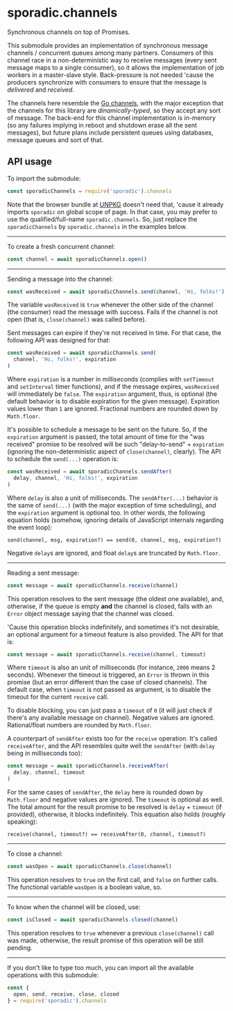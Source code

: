 # sporadic.channels

Synchronous channels on top of Promises.

This submodule provides an implementation of synchronous message channels /
concurrent queues among many partners. Consumers of this channel race in a
non-deterministic way to receive messages (every sent message maps to a single
consumer), so it allows the implementation of job workers in a master-slave
style. Back-pressure is not needed 'cause the producers synchronize with
consumers to ensure that the message is _delivered_ and _received_.

The channels here resemble the [Go channels][1], with the major exception that
the channels for this library are _dinamically-typed_, so they accept any sort
of message. The back-end for this channel implementation is in-memory (so any
failures implying in reboot and shutdown erase all the sent messages), but
future plans include persistent queues using databases, message queues and sort of that.

## API usage

To import the submodule:

```javascript
const sporadicChannels = require('sporadic').channels
```

Note that the browser bundle at [UNPKG][2]
doesn't need that, 'cause it already imports `sporadic` on global scope of page.
In that case, you may prefer to use the qualified/full-name `sporadic.channels`.
So, just replace the `sporadicChannels` by `sporadic.channels` in the examples
below.

---

To create a fresh concurrent channel:

```javascript
const channel = await sporadicChannels.open()
```

---

Sending a message into the channel:

```javascript
const wasReceived = await sporadicChannels.send(channel, 'Hi, folks!')
```

The variable `wasReceived` is `true` whenever the other side of the channel
(the consumer) read the message with success. Fails if the channel is not open
(that is, `close(channel)` was called before).

Sent messages can expire if they're not received in time. For that case, the
following API was designed for that:

```javascript
const wasReceived = await sporadicChannels.send(
  channel, 'Hi, folks!', expiration
)
```

Where `expiration` is a number in milliseconds (complies with `setTimeout` and
`setInterval` timer functions), and if the message expires, `wasReceived` will
immediately be `false`. The `expiration` argument, thus, is optional (the default
behavior is to disable expiration for the given message). Expiration values
lower than `1` are ignored. Fractional numbers are rounded down by `Math.floor`.

It's possible to schedule a message to be sent on the future. So, if the
`expiration` argument is passed, the total amount of time for the "was received"
promise to be resolved will be such "delay-to-send" + `expiration` (ignoring the
non-deterministic aspect of `close(channel)`, clearly). The API to schedule the
`send(...)` operation is:

```javascript
const wasReceived = await sporadicChannels.sendAfter(
  delay, channel, 'Hi, folks!', expiration
)
```

Where `delay` is also a unit of milliseconds. The `sendAfter(...)` behavior is
the same of `send(...)` (with the major exception of time scheduling), and the
`expiration` argument is optional too. In other words, the following equation
holds (somehow, ignoring details of JavaScript internals regarding the event
loop):

```
send(channel, msg, expiration?) == send(0, channel, msg, expiration?)
```

Negative `delay`s are ignored, and float `delay`s are truncated by `Math.floor`.

---

Reading a sent message:

```javascript
const message = await sporadicChannels.receive(channel)
```

This operation resolves to the sent message (the oldest one available), and,
otherwise, if the queue is empty **and** the channel is closed, falls with an
`Error` object message saying that the channel was closed.

'Cause this operation blocks indefinitely, and sometimes it's not desirable,
an optional argument for a timeout feature is also provided. The API for that is:

```javascript
const message = await sporadicChannels.receive(channel, timeout)
```

Where `timeout` is also an unit of milliseconds (for instance, `2000` means 2
seconds). Whenever the timeout is triggered, an `Error` is thrown in this
promise (but an error different than the case of closed channels). The default
case, when `timeout` is not passed as argument, is to disable the timeout for
the current `receive` call.

To disable blocking, you can just pass a `timeout` of `0` (it will just check
if there's any available message on channel). Negative values are ignored.
Rational/float numbers are rounded by `Math.floor`.

A counterpart of `sendAfter` exists too for the `receive` operation. It's called
`receiveAfter`, and the API resembles quite well the `sendAfter` (with `delay` being
in milliseconds too):

```javascript
const message = await sporadicChannels.receiveAfter(
  delay, channel, timeout
)
```

For the same cases of `sendAfter`, the `delay` here is rounded down by
`Math.floor` and negative values are ignored. The `timeout` is optional as well.
The total amount for the result promise to be resolved is `delay` + `timeout`
(if provided), otherwise, it blocks indefinitely. This equation also holds
(roughly speaking):

```
receive(channel, timeout?) == receiveAfter(0, channel, timeout?)
```

---

To close a channel:

```javascript
const wasOpen = await sporadicChannels.close(channel)
```

This operation resolves to `true` on the first call, and `false` on further
calls. The functional variable `wasOpen` is a boolean value, so.

---

To know when the channel will be closed, use:

```javascript
const isClosed = await sporadicChannels.closed(channel)
```

This operation resolves to `true` whenever a previous `close(channel)` call was
made, otherwise, the result promise of this operation will be still pending.

---

If you don't like to type too much, you can import all the available operations
with this submodule:

```javascript
const {
  open, send, receive, close, closed
} = require('sporadic').channels
```

  [1]: https://gobyexample.com/channels
  [2]: https://unpkg.com/sporadic/dist/index.js
